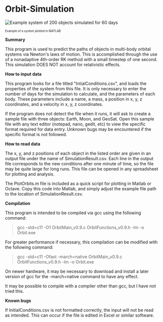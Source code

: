 # Orbit-Simulation

![Example system of 200 objects simulated for 60 days](https://i.imgur.com/ZukMWrZ.png)

<sub><sup>Example of a system plotted in MATLAB</sup></sub>

**Summary**

This program is used to predict the paths of objects in multi-body orbital systems via Newton's laws of motion. This is accomplished through the use of a nonadaptive 4th-order RK method with a small timestep of one second. This simulation DOES NOT account for relativistic effects.

**How to input data**

This program looks for a file titled "IntialConditions.csv", and loads the properties of the system from this file. It is only necessary to enter the number of days for the simulation to calculate, and the parameters of each body. These parameters include a name, a mass, a position in x, y, z coordinates, and a velocity in x, y, z coordinates. 

If the program does not detect the file when it runs, it will ask to create a sample file with three objects: Earth, Moon, and GeoSat. Open this sample file with any text editor (notepad, nano, gedit, etc) to view the specific format required for data entry. Unknown bugs may be encountered if the specific format is not followed. 

**How to read data**

The x, y, and z positions of each object in the listed order are given in an output file under the name of SimulationResult.csv. Each line in the output file corresponds to the new conditions after one minute of time, so the file may be quite large for long runs. This file can be opened in any spreadsheet for plotting and analysis.

The PlotOrbits.m file is included as a quick script for plotting in Matlab or Octave. Copy this code into Matlab, and simply adjust the example file path to the location of SimulationResult.csv.

**Compilation**

This program is intended to be compiled via gcc using the following command:

>gcc -std=c11 -O1 OrbitMain_v0.9.c OrbitFunctions_v0.9.h -lm -o Orbit.exe

For greater performance if necessary, this compilation can be modified with the following command:

>gcc -std=c11 -Ofast -march=native OrbitMain_v0.9.c OrbitFunctions_v0.9.h -lm -o Orbit.exe

On newer hardware, it may be necessary to download and install a later version of gcc for the -march=native command to have any effect.

It may be possible to compile with a compiler other than gcc, but I have not tried this.

**Known bugs**

If InitialConditions.csv is not formatted correctly, the input will not be read as intended. This can occur if the file is edited in Excel or similar software.

